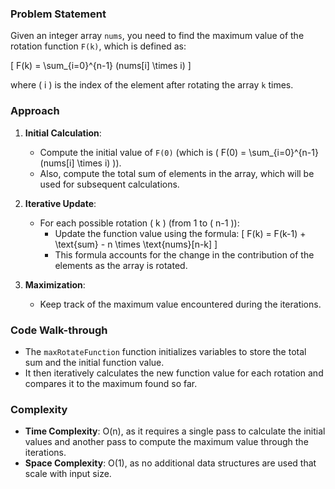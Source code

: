 ### Problem Statement
Given an integer array `nums`, you need to find the maximum value of the rotation function `F(k)`, which is defined as:

\[ F(k) = \sum_{i=0}^{n-1} (nums[i] \times i) \]

where \( i \) is the index of the element after rotating the array `k` times.

### Approach
1. **Initial Calculation**:
   - Compute the initial value of `F(0)` (which is \( F(0) = \sum_{i=0}^{n-1} (nums[i] \times i) \)).
   - Also, compute the total sum of elements in the array, which will be used for subsequent calculations.

2. **Iterative Update**:
   - For each possible rotation \( k \) (from 1 to \( n-1 \)):
     - Update the function value using the formula:
     \[
     F(k) = F(k-1) + \text{sum} - n \times \text{nums}[n-k]
     \]
     - This formula accounts for the change in the contribution of the elements as the array is rotated.

3. **Maximization**:
   - Keep track of the maximum value encountered during the iterations.

### Code Walk-through
- The `maxRotateFunction` function initializes variables to store the total sum and the initial function value.
- It then iteratively calculates the new function value for each rotation and compares it to the maximum found so far.

### Complexity
- **Time Complexity**: O(n), as it requires a single pass to calculate the initial values and another pass to compute the maximum value through the iterations.
- **Space Complexity**: O(1), as no additional data structures are used that scale with input size.
